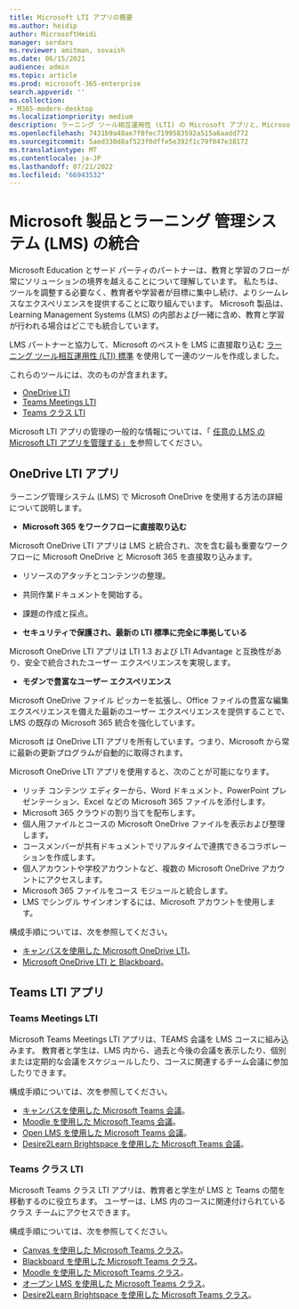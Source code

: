 ```yaml
---
title: Microsoft LTI アプリの概要
ms.author: heidip
author: MicrosoftHeidi
manager: serdars
ms.reviewer: amitman, sovaish
ms.date: 06/15/2021
audience: admin
ms.topic: article
ms.prod: microsoft-365-enterprise
search.appverid: ''
ms.collection:
- M365-modern-desktop
ms.localizationpriority: medium
description: ラーニング ツール相互運用性 (LTI) の Microsoft アプリと、Microsoft アプリを Learning Management System (LMS) に統合する際の教育者に役立つ方法について説明します。
ms.openlocfilehash: 7431b9a48ae7f0fec7199583592a515a6aadd772
ms.sourcegitcommit: 5aed330d8af523f0dffe5e392f1c79f047e38172
ms.translationtype: MT
ms.contentlocale: ja-JP
ms.lasthandoff: 07/21/2022
ms.locfileid: "66943532"
---
```

# <a name="integrating-microsoft-products-with-your-learning-management-system-lms"></a>Microsoft 製品とラーニング 管理システム (LMS) の統合

Microsoft Education とサード パーティのパートナーは、教育と学習のフローが常にソリューションの境界を越えることについて理解しています。 私たちは、ツールを調整する必要なく、教育者や学習者が目標に集中し続け、よりシームレスなエクスペリエンスを提供することに取り組んでいます。 Microsoft 製品は、Learning Management Systems (LMS) の内部および一緒に含め、教育と学習が行われる場合はどこでも統合しています。

LMS パートナーと協力して、Microsoft のベストを LMS に直接取り込む [ラーニング ツール相互運用性 (LTI) 標準](https://www.imsglobal.org/activity/learning-tools-interoperability) を使用して一連のツールを作成しました。

これらのツールには、次のものが含まれます。

- [OneDrive LTI](#onedrive-lti-apps)
- [Teams Meetings LTI](#teams-meetings-lti)
- [Teams クラス LTI](#teams-classes-lti)

Microsoft LTI アプリの管理の一般的な情報については、「 [任意の LMS の Microsoft LTI アプリを管理する」を](manage-microsoft-one-lti.md)参照してください。

## <a name="onedrive-lti-apps"></a>OneDrive LTI アプリ

ラーニング管理システム (LMS) で Microsoft OneDrive を使用する方法の詳細について説明します。

- **Microsoft 365 をワークフローに直接取り込む**

Microsoft OneDrive LTI アプリは LMS と統合され、次を含む最も重要なワークフローに Microsoft OneDrive と Microsoft 365 を直接取り込みます。

- リソースのアタッチとコンテンツの整理。
- 共同作業ドキュメントを開始する。
- 課題の作成と採点。

- **セキュリティで保護され、最新の LTI 標準に完全に準拠している**

Microsoft OneDrive LTI アプリは LTI 1.3 および LTI Advantage と互換性があり、安全で統合されたユーザー エクスペリエンスを実現します。

- **モダンで豊富なユーザー エクスペリエンス**

Microsoft OneDrive ファイル ピッカーを拡張し、Office ファイルの豊富な編集エクスペリエンスを備えた最新のユーザー エクスペリエンスを提供することで、LMS の既存の Microsoft 365 統合を強化しています。

Microsoft は OneDrive LTI アプリを所有しています。つまり、Microsoft から常に最新の更新プログラムが自動的に取得されます。

Microsoft OneDrive LTI アプリを使用すると、次のことが可能になります。

- リッチ コンテンツ エディターから、Word ドキュメント、PowerPoint プレゼンテーション、Excel などの Microsoft 365 ファイルを添付します。
- Microsoft 365 クラウドの割り当てを配布します。
- 個人用ファイルとコースの Microsoft OneDrive ファイルを表示および整理します。
- コースメンバーが共有ドキュメントでリアルタイムで連携できるコラボレーションを作成します。
- 個人アカウントや学校アカウントなど、複数の Microsoft OneDrive アカウントにアクセスします。
- Microsoft 365 ファイルをコース モジュールと統合します。
- LMS でシングル サインオンするには、Microsoft アカウントを使用します。

構成手順については、次を参照してください。

- [キャンバスを使用した Microsoft OneDrive LTI](onedrive-lti.md)。
- [Microsoft OneDrive LTI と Blackboard](onedrive-lti-blackboard.md)。

## <a name="teams-lti-apps"></a>Teams LTI アプリ

### <a name="teams-meetings-lti"></a>Teams Meetings LTI

Microsoft Teams Meetings LTI アプリは、TEAMS 会議を LMS コースに組み込みます。 教育者と学生は、LMS 内から、過去と今後の会議を表示したり、個別または定期的な会議をスケジュールしたり、コースに関連するチーム会議に参加したりできます。

構成手順については、次を参照してください。

- [キャンバスを使用した Microsoft Teams 会議](teams-meetings-with-canvas.md)。
- [Moodle を使用した Microsoft Teams 会議](teams-classes-meetings-with-moodle.md)。
- [Open LMS を使用した Microsoft Teams 会議](open-lms-teams-classes-and-meetings.md)。
- [Desire2Learn Brightspace を使用した Microsoft Teams 会議](teams-classes-meetings-with-brightspace.md)。

### <a name="teams-classes-lti"></a>Teams クラス LTI

Microsoft Teams クラス LTI アプリは、教育者と学生が LMS と Teams の間を移動するのに役立ちます。 ユーザーは、LMS 内のコースに関連付けられているクラス チームにアクセスできます。

構成手順については、次を参照してください。

- [Canvas を使用した Microsoft Teams クラス](teams-classes-with-canvas.md)。
- [Blackboard を使用した Microsoft Teams クラス](teams-classes-with-blackboard.md)。
- [Moodle を使用した Microsoft Teams クラス](teams-classes-meetings-with-moodle.md)。
- [オープン LMS を使用した Microsoft Teams クラス](open-lms-teams-classes-and-meetings.md)。
- [Desire2Learn Brightspace を使用した Microsoft Teams クラス](teams-classes-meetings-with-brightspace.md)。

